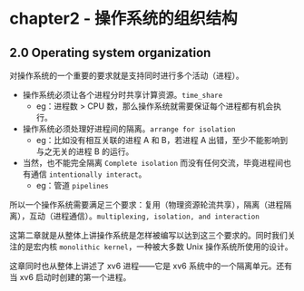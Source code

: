 # chapter2 - 操作系统的组织结构

## 2.0 Operating system organization

对操作系统的一个重要的要求就是支持同时进行多个活动（进程）。

- 操作系统必须让各个进程分时共享计算资源。`time_share`
  - eg：进程数 > CPU 数，那么操作系统就需要保证每个进程都有机会执行。
- 操作系统必须处理好进程间的隔离。`arrange for isolation`
  - eg：比如没有相互关联的进程 A 和 B，若进程 A 出错，至少不能影响到与之无关的进程 B 的运行。
- 当然，也不能完全隔离 `Complete isolation` 而没有任何交流，毕竟进程间也有通信 `intentionally interact`。
  - eg：管道 `pipelines`

所以一个操作系统需要满足三个要求：复用（物理资源轮流共享），隔离（进程隔离），互动（进程通信）。`multiplexing, isolation, and interaction`

这第二章就是从整体上讲操作系统是怎样被编写以达到这三个要求的。同时我们关注的是宏内核 `monolithic kernel`，一种被大多数 Unix 操作系统所使用的设计。

这章同时也从整体上讲述了 xv6 进程——它是 xv6 系统中的一个隔离单元。还有当 xv6 启动时创建的第一个进程。